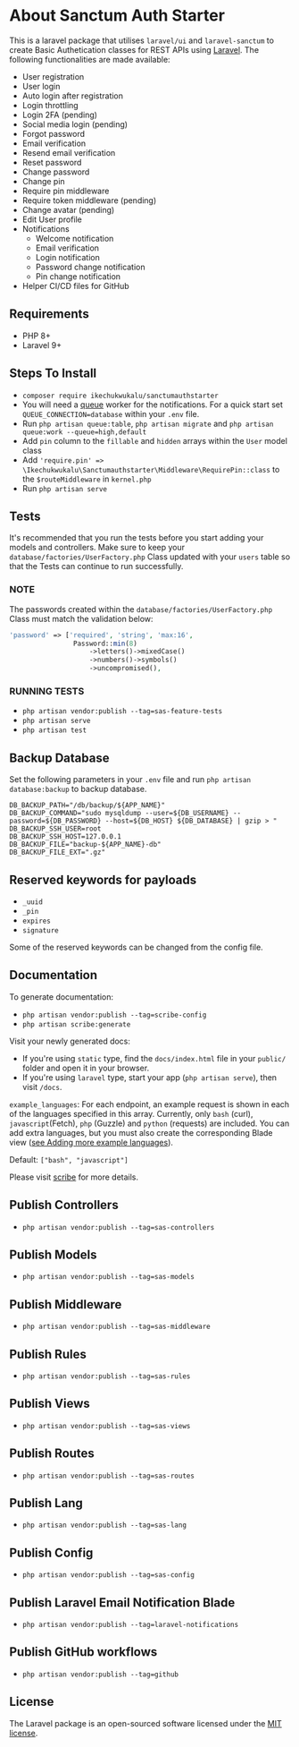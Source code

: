 # About Sanctum Auth Starter

This is a laravel package that utilises `laravel/ui` and `laravel-sanctum` to create Basic Authetication classes for REST APIs using [Laravel](https://laravel.com/). The following functionalities are made available:

- User registration
- User login
- Auto login after registration
- Login throttling
- Login 2FA (pending)
- Social media login (pending)
- Forgot password
- Email verification
- Resend email verification
- Reset password
- Change password
- Change pin
- Require pin middleware
- Require token middleware (pending)
- Change avatar (pending)
- Edit User profile
- Notifications
  - Welcome notification
  - Email verification
  - Login notification
  - Password change notification
  - Pin change notification
- Helper CI/CD files for GitHub

## Requirements

- PHP 8+
- Laravel 9+

## Steps To Install

- `composer require ikechukwukalu/sanctumauthstarter`
- You will need a [queue](https://laravel.com/docs/9.x/queues#introduction) worker for the notifications. For a quick start set `QUEUE_CONNECTION=database` within your `.env` file.
- Run `php artisan queue:table`, `php artisan migrate` and `php artisan queue:work --queue=high,default`
- Add `pin` column to the `fillable` and `hidden` arrays within the `User` model class
- Add `'require.pin' => \Ikechukwukalu\Sanctumauthstarter\Middleware\RequirePin::class` to the `$routeMiddleware` in `kernel.php`
- Run `php artisan serve`

## Tests

It's recommended that you run the tests before you start adding your models and controllers.
Make sure to keep your `database/factories/UserFactory.php` Class updated with your `users` table so that the Tests can continue to run successfully.

### NOTE

The passwords created within the `database/factories/UserFactory.php` Class must match the validation below:

``` PHP
'password' => ['required', 'string', 'max:16',
                Password::min(8)
                    ->letters()->mixedCase()
                    ->numbers()->symbols()
                    ->uncompromised(),
```

### RUNNING TESTS

- `php artisan vendor:publish --tag=sas-feature-tests`
- `php artisan serve`
- `php artisan test`

## Backup Database

Set the following parameters in your `.env` file and run `php artisan database:backup` to backup database.

``` shell
DB_BACKUP_PATH="/db/backup/${APP_NAME}"
DB_BACKUP_COMMAND="sudo mysqldump --user=${DB_USERNAME} --password=${DB_PASSWORD} --host=${DB_HOST} ${DB_DATABASE} | gzip > "
DB_BACKUP_SSH_USER=root
DB_BACKUP_SSH_HOST=127.0.0.1
DB_BACKUP_FILE="backup-${APP_NAME}-db"
DB_BACKUP_FILE_EXT=".gz"
```

## Reserved keywords for payloads

- `_uuid`
- `_pin`
- `expires`
- `signature`

Some of the reserved keywords can be changed from the config file.

## Documentation

To generate documentation:

- `php artisan vendor:publish --tag=scribe-config`
- `php artisan scribe:generate`

Visit your newly generated docs:

- If you're using `static` type, find the `docs/index.html` file in your `public/` folder and open it in your browser.
- If you're using `laravel` type, start your app (`php artisan serve`), then visit `/docs`.

`example_languages`:
For each endpoint, an example request is shown in each of the languages specified in this array. Currently, only `bash` (curl), `javascript`(Fetch), `php` (Guzzle) and `python` (requests) are included. You can add extra languages, but you must also create the corresponding Blade view ([see Adding more example languages](https://scribe.knuckles.wtf/laravel/advanced/example-requests)).

Default: `["bash", "javascript"]`

Please visit [scribe](https://scribe.knuckles.wtf/) for more details.

## Publish Controllers

- `php artisan vendor:publish --tag=sas-controllers`

## Publish Models

- `php artisan vendor:publish --tag=sas-models`

## Publish Middleware

- `php artisan vendor:publish --tag=sas-middleware`

## Publish Rules

- `php artisan vendor:publish --tag=sas-rules`

## Publish Views

- `php artisan vendor:publish --tag=sas-views`

## Publish Routes

- `php artisan vendor:publish --tag=sas-routes`

## Publish Lang

- `php artisan vendor:publish --tag=sas-lang`

## Publish Config

- `php artisan vendor:publish --tag=sas-config`

## Publish Laravel Email Notification Blade

- `php artisan vendor:publish --tag=laravel-notifications`

## Publish GitHub workflows

- `php artisan vendor:publish --tag=github`

## License

The Laravel package is an open-sourced software licensed under the [MIT license](https://opensource.org/licenses/MIT).
